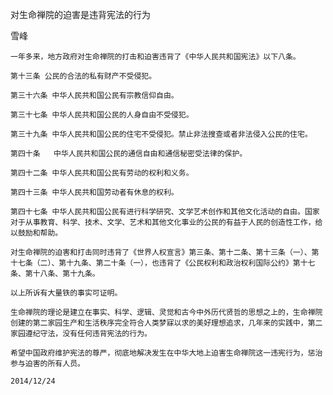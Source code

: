 对生命禅院的迫害是违背宪法的行为

雪峰


    一年多来，地方政府对生命禅院的打击和迫害违背了《中华人民共和国宪法》以下八条。

    第十三条 公民的合法的私有财产不受侵犯。

    第三十六条 中华人民共和国公民有宗教信仰自由。

    第三十七条 中华人民共和国公民的人身自由不受侵犯。

    第三十九条 中华人民共和国公民的住宅不受侵犯。禁止非法搜查或者非法侵入公民的住宅。

    第四十条   中华人民共和国公民的通信自由和通信秘密受法律的保护。

    第四十二条 中华人民共和国公民有劳动的权利和义务。

    第四十三条 中华人民共和国劳动者有休息的权利。

    第四十七条 中华人民共和国公民有进行科学研究、文学艺术创作和其他文化活动的自由。国家对于从事教育、科学、技术、文学、艺术和其他文化事业的公民的有益于人民的创造性工作，给以鼓励和帮助。

    对生命禅院的迫害和打击同时违背了《世界人权宣言》第三条、第十二条、第十三条（一）、第十七条（二）、第十九条、第二十条（一），也违背了《公民权利和政治权利国际公约》第十七条、第十八条、第十九条。

    以上所诉有大量铁的事实可证明。

    生命禅院的理论是建立在事实、科学、逻辑、灵觉和古今中外历代贤哲的思想之上的，生命禅院创建的第二家园生产和生活秩序完全符合人类梦寐以求的美好理想追求，几年来的实践中，第二家园遵纪守法，没有任何违背宪法的行为。

    希望中国政府维护宪法的尊严，彻底地解决发生在中华大地上迫害生命禅院这一违宪行为，惩治参与迫害的所有人员。

    2014/12/24



